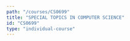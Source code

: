 ```yaml
---
path: "/courses/CS0699"
title: "SPECIAL TOPICS IN COMPUTER SCIENCE"
id: "CS0699"
type: "individual-course"
---
```

